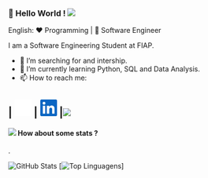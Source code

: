 ### 👋 Hello World !  <img src="https://github.com/TheDudeThatCode/TheDudeThatCode/blob/master/Assets/Earth.gif" width="24px">
English:
:heart: Programming | :black_heart: Software Engineer
  
I am a Software Engineering Student at FIAP.

- 🔭 I’m searching for and intership.
- 🌱 I’m currently learning Python, SQL and Data Analysis.  
- 📫 How to reach me:

| [<img src="https://raw.githubusercontent.com/Delta456/Delta456/master/img/github.png" alt="github logo" width="34">](https://github.com/JoaoPaulo845) | [<img src="https://github.com/Amchuz/Amchuz/blob/master/linkedin.jpeg" alt="linkedin logo" width="34">](https://www.linkedin.com/in/jo%C3%A3o-paulo-zamperlini-275405247/)
|[<img src="https://img.freepik.com/vetores-gratis/icone-de-midia-social-do-vetor-instagram-7-de-junho-de-2021-banguecoque-tailandia_53876-136728.jpg?w=826&t=st=1695759431~exp=1695760031~hmac=384194bbb747391f07d3b9519b41a16b67f440a05540119fa2883a6a2cdc5627" width="34">]([https://www.linkedin.com/in/jo%C3%A3o-paulo-zamperlini-275405247/](https://www.instagram.com/joaopaulozamperlini/))
----

#### <img src="https://media.giphy.com/media/VgCDAzcKvsR6OM0uWg/giphy.gif" width="50"> How about some stats ?
  
.    
   
![GitHub Stats](https://github-readme-stats.vercel.app/api?username=JoaoPaulo845&theme=tokyonight)
[![Top Linguagens](https://github-readme-stats.vercel.app/api/top-langs/?username=JoaoPaulo845&layout=tokyonight)]
